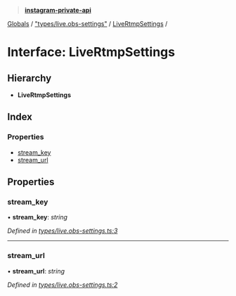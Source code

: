 > **[instagram-private-api](../README.md)**

[Globals](../README.md) / ["types/live.obs-settings"](../modules/_types_live_obs_settings_.md) / [LiveRtmpSettings](_types_live_obs_settings_.livertmpsettings.md) /

# Interface: LiveRtmpSettings

## Hierarchy

* **LiveRtmpSettings**

## Index

### Properties

* [stream_key](_types_live_obs_settings_.livertmpsettings.md#stream_key)
* [stream_url](_types_live_obs_settings_.livertmpsettings.md#stream_url)

## Properties

###  stream_key

• **stream_key**: *string*

*Defined in [types/live.obs-settings.ts:3](https://github.com/dilame/instagram-private-api/blob/173bc62/src/types/live.obs-settings.ts#L3)*

___

###  stream_url

• **stream_url**: *string*

*Defined in [types/live.obs-settings.ts:2](https://github.com/dilame/instagram-private-api/blob/173bc62/src/types/live.obs-settings.ts#L2)*